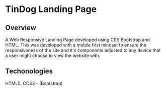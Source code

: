 # TinDog Landing Page

## Overview

A Web Responsive Landing Page developed using CSS Bootstrap and HTML. This was developed with a mobile first mindset to ensure the responsiveness of the site and it's components adjusted to any device that a user might choose to view the website with.

## Techonologies

HTML5, CCS3 - (Bootstrap)
